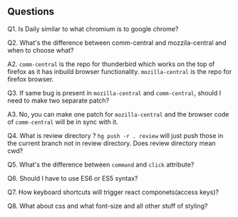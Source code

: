 ## Questions

Q1.  Is Daily similar to what chromium is to google chrome?

Q2.  What's the difference between comm-central and mozzila-central and when to choose what?

A2. `comm-central` is the repo for thunderbird which works on the top of firefox as it has inbuild browser functionality. `mozilla-central` is the repo for firefox browser. 

Q3. If same bug is present in `mozilla-central` and `comm-central`, should I need to make two separate patch?

A3. No, you can make one patch for `mozilla-central` and the browser code of `comm-central` will be in sync with it.

Q4. What is review directory ? `hg push -r . review` will just push those in the current branch not in review directory. Does review directory mean cwd?
	
Q5. What's the difference between `command` and `click` attribute?

Q6. Should I have to use ES6 or ES5 syntax?

Q7. How keyboard shortcuts will trigger react componets(access keys)?

Q8. What about css and what font-size and all other stuff of styling?
